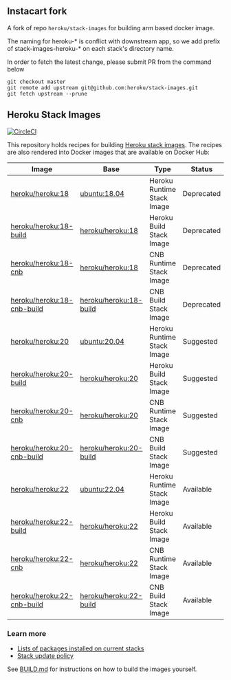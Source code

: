 ## Instacart fork 

A fork of repo `heroku/stack-images` for building arm based docker image. 

The naming for heroku-* is conflict with downstream app, so we add prefix of stack-images-heroku-* on each stack's directory name. 

In order to fetch the latest change, please submit PR from the command below
```
git checkout master
git remote add upstream git@github.com:heroku/stack-images.git
git fetch upstream --prune
```

## Heroku Stack Images

[![CircleCI](https://circleci.com/gh/heroku/stack-images.svg?style=svg)](https://circleci.com/gh/heroku/stack-images)

This repository holds recipes for building [Heroku stack images](https://devcenter.heroku.com/articles/stack).
The recipes are also rendered into Docker images that are available on Docker Hub:

| Image                                     | Base                                  | Type                       | Status     |
|-------------------------------------------|---------------------------------------|----------------------------|------------|
| [heroku/heroku:18][heroku-tags]           | [ubuntu:18.04][ubuntu-tags]           | Heroku Runtime Stack Image | Deprecated |
| [heroku/heroku:18-build][heroku-tags]     | [heroku/heroku:18][heroku-tags]       | Heroku Build Stack Image   | Deprecated |
| [heroku/heroku:18-cnb][heroku-tags]       | [heroku/heroku:18][heroku-tags]       | CNB Runtime Stack Image    | Deprecated |
| [heroku/heroku:18-cnb-build][heroku-tags] | [heroku/heroku:18-build][heroku-tags] | CNB Build Stack Image      | Deprecated |
| [heroku/heroku:20][heroku-tags]           | [ubuntu:20.04][ubuntu-tags]           | Heroku Runtime Stack Image | Suggested  |
| [heroku/heroku:20-build][heroku-tags]     | [heroku/heroku:20][heroku-tags]       | Heroku Build Stack Image   | Suggested  |
| [heroku/heroku:20-cnb][heroku-tags]       | [heroku/heroku:20][heroku-tags]       | CNB Runtime Stack Image    | Suggested  |
| [heroku/heroku:20-cnb-build][heroku-tags] | [heroku/heroku:20-build][heroku-tags] | CNB Build Stack Image      | Suggested  |
| [heroku/heroku:22][heroku-tags]           | [ubuntu:22.04][ubuntu-tags]           | Heroku Runtime Stack Image | Available  |
| [heroku/heroku:22-build][heroku-tags]     | [heroku/heroku:22][heroku-tags]       | Heroku Build Stack Image   | Available  |
| [heroku/heroku:22-cnb][heroku-tags]       | [heroku/heroku:22][heroku-tags]       | CNB Runtime Stack Image    | Available  |
| [heroku/heroku:22-cnb-build][heroku-tags] | [heroku/heroku:22-build][heroku-tags] | CNB Build Stack Image      | Available  |

### Learn more

* [Lists of packages installed on current stacks](https://devcenter.heroku.com/articles/stack-packages)
* [Stack update policy](https://devcenter.heroku.com/articles/stack-update-policy)

See [BUILD.md](BUILD.md) for instructions on how to build the images yourself.

[heroku-tags]: https://hub.docker.com/r/heroku/heroku/tags
[ubuntu-tags]: https://hub.docker.com/_/ubuntu?tab=tags
